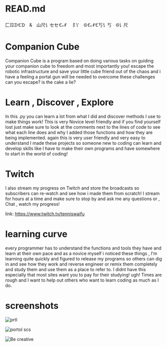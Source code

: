 # READ.md
⼕ㄖᗪ🝗ᗪ & 山尺讠セセ🝗𝓝 ⻏丫 Ꮆ🝗𝓝🝗丂讠丂 Ꮆ讠尺
# Companion Cube
Companion Cube is a program
based on doing various tasks on guiding your companion cube to freedom and most importantly 
you! escape the robotic infrastructure and save your little cube friend out of the chaos
and i have a feeling a portal gun will be needed to overcome these challenges can you escape?
is the cake a lie?

# Learn , Discover , Explore
In this .py you can learn a lot from what I did and discover methods I use to make things work! This is very Novice level friendly
and if you find yourself lost just make sure to look at the comments next to the lines of code to see what each line does and why 
I added those functions and how they are being implemented. again this is very user friendly and very easy to understand I made
these projects so someone new to coding can learn and develop skills like I have to make their own programs and have somewhere to
start in the world of coding!

# Twitch
I also stream my progress on Twitch and store the broadcasts so subscribers can re-watch and see how i made them from scratch! I stream for hours
at a time and make sure to stop by and ask me any questions or , Chat , watch my progress!

link: https://www.twitch.tv/tenniswaifu 
# learning curve
every programmer has to understand the functions and tools they have and learn at their own pace and as a novice myself i noticed these
things , I'm learning quite quickly and figured to release my programs so others can dig in and see how they work and reverse engineer
or remix them completely and study them and use them as a place to refer to. I didnt have this especially that most sites want you to 
pay for their studying! ugh! Times are rough and I want to help out others who want to learn coding as much as I do.
# screenshots
![prtl](https://user-images.githubusercontent.com/87259615/126915445-7b24a7fb-77c9-4594-8ecc-8e4b7f6b414d.PNG)

![portol scs](https://user-images.githubusercontent.com/87259615/126915608-ddea6fbb-a997-4d6e-b484-2accffef553c.PNG)

![Be creative](https://user-images.githubusercontent.com/87259615/126915390-a8b23edd-2a63-4f81-affd-9cd94cbd3fa8.PNG)
